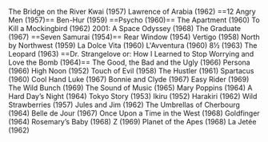 The Bridge on the River Kwai (1957)
Lawrence of Arabia (1962)
==12 Angry Men (1957)==
Ben-Hur (1959)
==Psycho (1960)==
The Apartment (1960)
To Kill a Mockingbird (1962)
2001: A Space Odyssey (1968)
The Graduate (1967)
==Seven Samurai (1954)==
Rear Window (1954)
Vertigo (1958)
North by Northwest (1959)
La Dolce Vita (1960)
L'Avventura (1960)
8½ (1963)
The Leopard (1963)
==Dr. Strangelove or: How I Learned to Stop Worrying and Love the Bomb (1964)==
The Good, the Bad and the Ugly (1966)
Persona (1966)
High Noon (1952)
Touch of Evil (1958)
The Hustler (1961)
Spartacus (1960)
Cool Hand Luke (1967)
Bonnie and Clyde (1967)
Easy Rider (1969)
The Wild Bunch (1969)
The Sound of Music (1965)
Mary Poppins (1964)
A Hard Day’s Night (1964)
Tokyo Story (1953)
Ikiru (1952)
Harakiri (1962)
Wild Strawberries (1957)
Jules and Jim (1962)
The Umbrellas of Cherbourg (1964)
Belle de Jour (1967)
Once Upon a Time in the West (1968)
Goldfinger (1964)
Rosemary’s Baby (1968)
Z (1969)
Planet of the Apes (1968)
La Jetée (1962)